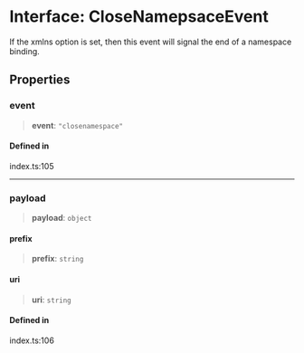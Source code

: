 # Interface: CloseNamepsaceEvent

If the xmlns option is set, then this event will signal the end of a namespace binding.

## Properties

### event

> **event**: `"closenamespace"`

#### Defined in

index.ts:105

***

### payload

> **payload**: `object`

#### prefix

> **prefix**: `string`

#### uri

> **uri**: `string`

#### Defined in

index.ts:106
